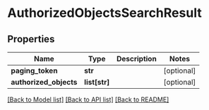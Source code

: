 # AuthorizedObjectsSearchResult

## Properties
Name | Type | Description | Notes
------------ | ------------- | ------------- | -------------
**paging_token** | **str** |  | [optional] 
**authorized_objects** | **list[str]** |  | [optional] 

[[Back to Model list]](../README.md#documentation-for-models) [[Back to API list]](../README.md#documentation-for-api-endpoints) [[Back to README]](../README.md)


